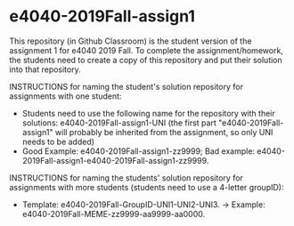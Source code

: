 # e4040-2019Fall-assign1
This repository (in Github Classroom) is the student version of the assignment 1 for e4040 2019 Fall.
To complete the assignment/homework, the students need to create a copy of this repository and put their solution into that repository.

INSTRUCTIONS for naming the student's solution repository for assignments with one student:
* Students need to use the following name for the repository with their solutions: e4040-2019Fall-assign1-UNI (the first part "e4040-2019Fall-assign1" will probably be inherited from the assignment, so only UNI needs to be added) 
* Good Example: e4040-2019Fall-assign1-zz9999;   Bad example: e4040-2019Fall-assign1-e4040-2019Fall-assign1-zz9999.

INSTRUCTIONS for naming the students' solution repository for assignments with more students (students need to use a 4-letter groupID): 
* Template: e4040-2019Fall-GroupID-UNI1-UNI2-UNI3. -> Example: e4040-2019Fall-MEME-zz9999-aa9999-aa0000.

